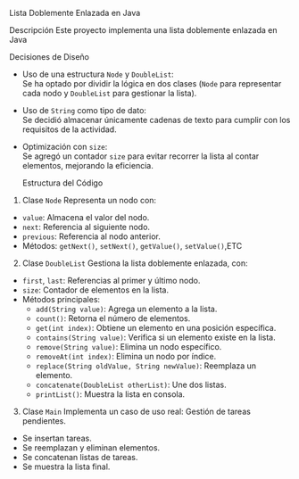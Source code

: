 Lista Doblemente Enlazada en Java

Descripción
Este proyecto implementa una lista doblemente enlazada en Java

  Decisiones de Diseño
- Uso de una estructura `Node` y `DoubleList`:  
  Se ha optado por dividir la lógica en dos clases (`Node` para representar cada nodo y `DoubleList` para gestionar la lista).

- Uso de `String` como tipo de dato:  
  Se decidió almacenar únicamente cadenas de texto para cumplir con los requisitos de la actividad.
- Optimización con `size`:  
  Se agregó un contador `size` para evitar recorrer la lista al contar elementos, mejorando la eficiencia.

  Estructura del Código
 1. Clase `Node`
Representa un nodo con:
- `value`: Almacena el valor del nodo.
- `next`: Referencia al siguiente nodo.
- `previous`: Referencia al nodo anterior.
- Métodos: `getNext()`, `setNext()`, `getValue()`, `setValue()`,ETC

 2. Clase `DoubleList`
Gestiona la lista doblemente enlazada, con:
- `first`, `last`: Referencias al primer y último nodo.
- `size`: Contador de elementos en la lista.
- Métodos principales:
  - `add(String value)`: Agrega un elemento a la lista.
  - `count()`: Retorna el número de elementos.
  - `get(int index)`: Obtiene un elemento en una posición específica.
  - `contains(String value)`: Verifica si un elemento existe en la lista.
  - `remove(String value)`: Elimina un nodo específico.
  - `removeAt(int index)`: Elimina un nodo por índice.
  - `replace(String oldValue, String newValue)`: Reemplaza un elemento.
  - `concatenate(DoubleList otherList)`: Une dos listas.
  - `printList()`: Muestra la lista en consola.

 3. Clase `Main`
Implementa un caso de uso real: Gestión de tareas pendientes.
- Se insertan tareas.
- Se reemplazan y eliminan elementos.
- Se concatenan listas de tareas.
- Se muestra la lista final.


